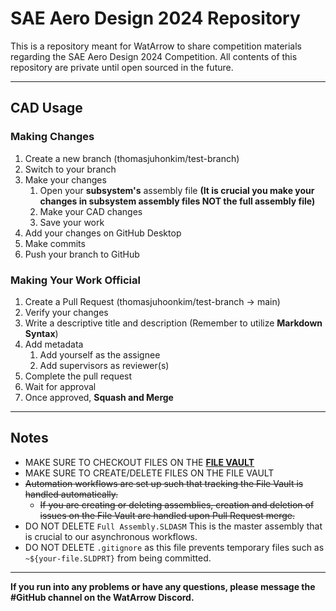 # SAE Aero Design 2024 Repository

This is a repository meant for WatArrow to share competition materials regarding the SAE Aero Design 2024 Competition. All contents of this repository are private until open sourced in the future.

---

## CAD Usage

### Making Changes

1. Create a new branch (thomasjuhonkim/test-branch)
2. Switch to your branch
3. Make your changes
   1. Open your **subsystem's** assembly file **(It is crucial you make your changes in subsystem assembly files NOT the full assembly file)**
   2. Make your CAD changes
   3. Save your work
4. Add your changes on GitHub Desktop
5. Make commits
6. Push your branch to GitHub

### Making Your Work Official

1. Create a Pull Request (thomasjuhoonkim/test-branch -> main)
2. Verify your changes
3. Write a descriptive title and description (Remember to utilize **Markdown Syntax**)
4. Add metadata
   1. Add yourself as the assignee
   2. Add supervisors as reviewer(s)
5. Complete the pull request
6. Wait for approval
7. Once approved, **Squash and Merge**

---

## Notes

- MAKE SURE TO CHECKOUT FILES ON THE **[FILE VAULT](https://github.com/orgs/watarrow/projects/1/views/1)**
- MAKE SURE TO CREATE/DELETE FILES ON THE FILE VAULT
- ~~Automation workflows are set up such that tracking the File Vault is handled automatically.~~
  - ~~If you are creating or deleting assemblies, creation and deletion of issues on the File Vault are handled upon Pull Request merge.~~
- DO NOT DELETE `Full Assembly.SLDASM` This is the master assembly that is crucial to our asynchronous workflows.
- DO NOT DELETE `.gitignore` as this file prevents temporary files such as `~${your-file.SLDPRT}` from being committed.

---

**If you run into any problems or have any questions, please message the #GitHub channel on the WatArrow Discord.**
